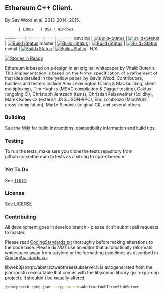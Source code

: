 ## Ethereum C++ Client.

By Gav Wood et al, 2013, 2014, 2015.

          | Linux   | OSX | Windows
----------|---------|-----|--------
develop   | [![Build+Status](http://build.ethdev.com/buildstatusimage?builder=Linux%20C%2B%2B%20develop%20branch)](http://build.ethdev.com/builders/Linux%20C%2B%2B%20develop%20branch/builds/-1) | [![Build+Status](http://build.ethdev.com/buildstatusimage?builder=OSX%20C%2B%2B%20develop%20branch)](http://build.ethdev.com/builders/OSX%20C%2B%2B%20develop%20branch/builds/-1) | [![Build+Status](http://build.ethdev.com/buildstatusimage?builder=Windows%20C%2B%2B%20develop%20branch)](http://build.ethdev.com/builders/Windows%20C%2B%2B%20develop%20branch/builds/-1)
master    | [![Build+Status](http://build.ethdev.com/buildstatusimage?builder=Linux%20C%2B%2B%20master%20branch)](http://build.ethdev.com/builders/Linux%20C%2B%2B%20master%20branch/builds/-1) | [![Build+Status](http://build.ethdev.com/buildstatusimage?builder=OSX%20C%2B%2B%20master%20branch)](http://build.ethdev.com/builders/OSX%20C%2B%2B%20master%20branch/builds/-1) | [![Build+Status](http://build.ethdev.com/buildstatusimage?builder=Windows%20C%2B%2B%20master%20branch)](http://build.ethdev.com/builders/Windows%20C%2B%2B%20master%20branch/builds/-1)
evmjit    | [![Build+Status](http://build.ethdev.com/buildstatusimage?builder=Linux%20C%2B%2B%20develop%20evmjit)](http://build.ethdev.com/builders/Linux%20C%2B%2B%20develop%20evmjit/builds/-1) | [![Build+Status](http://build.ethdev.com/buildstatusimage?builder=OSX%20C%2B%2B%20develop%20evmjit)](http://build.ethdev.com/builders/OSX%20C%2B%2B%20develop%20evmjit/builds/-1) | N/A

[![Stories in Ready](https://badge.waffle.io/ethereum/cpp-ethereum.png?label=ready&title=Ready)](http://waffle.io/ethereum/cpp-ethereum)

Ethereum is based on a design in an original whitepaper by Vitalik Buterin. This implementation is based on the formal specification of a refinement of that idea detailed in the 'yellow paper' by Gavin Wood. Contributors, builders and testers include Alex Leverington (Clang & Mac building, client multiplexing), Tim Hughes (MSVC compilation & Dagger testing), Caktux (ongoing CI), Christoph Jentzsch (tests), Christian Reissweiner (Solidity), Marek Kotewicz (external JS & JSON-RPC), Eric Lombrozo (MinGW32 cross-compilation), Marko Simovic (original CI), and several others.

### Building

See the [Wiki](https://github.com/ethereum/cpp-ethereum/wiki) for build instructions, compatibility information and build tips. 

### Testing

To run the tests, make sure you clone the tests repository from github.com/ethereum to tests as a sibling to cpp-ethereum.

### Yet To Do

See [TODO](https://github.com/ethereum/cpp-ethereum/wiki/TODO)

### License

See [LICENSE](LICENSE)

### Contributing

All development goes in develop branch - please don't submit pull requests to master.

Please read [CodingStandards.txt](CodingStandards.txt) thoroughly before making alterations to the code base. Please do *NOT* use an editor that automatically reformats whitespace away from astylerc or the formatting guidelines as described in [CodingStandards.txt](CodingStandards.txt).

libweb3jsonrpc/abstractwebthreestubserver.h is autogenerated from the jsonrpcstub executable that comes with the libjsonrpc library (json-rpc-cpp project). It shouldn't be maually altered.

```bash
jsonrpcstub spec.json --cpp-server=AbstractWebThreeStubServer
```
